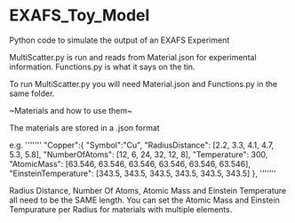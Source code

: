 # EXAFS_Toy_Model
Python code to simulate the output of an EXAFS Experiment

MultiScatter.py is run and reads from Material.json for experimental information. Functions.py is what it says on the tin.

To run MultiScatter.py you will need Material.json and Functions.py in the same folder.

~Materials and how to use them~

The materials are stored in a .json format

e.g.
'''''''
"Copper":{
		"Symbol":"Cu",
		"RadiusDistance": [2.2, 3.3, 4.1, 4.7, 5.3, 5.8],
		"NumberOfAtoms": [12, 6, 24, 32, 12, 8],
		"Temperature": 300,
		"AtomicMass": [63.546, 63.546, 63.546, 63.546, 63.546, 63.546],
		"EinsteinTemperature": [343.5, 343.5, 343.5, 343.5, 343.5, 343.5]
	},
'''''''

Radius Distance, Number Of Atoms, Atomic Mass and Einstein Temperature all need to be the SAME length. 
You can set the Atomic Mass and Einstein Tempurature per Radius for materials with multiple elements.

